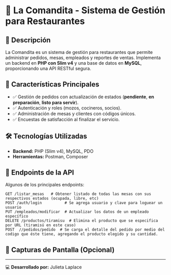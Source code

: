# 🌟 La Comandita - Sistema de Gestión para Restaurantes

## 📖 Descripción
La Comandita es un sistema de gestión para restaurantes que permite administrar pedidos, mesas, empleados y reportes de ventas. Implementa un backend en **PHP con Slim v4** y una base de datos en **MySQL**, proporcionando una API RESTful segura.

## 🚀 Características Principales
- ✅ Gestión de pedidos con actualización de estados (**pendiente**, **en preparación**, **listo para servir**).
- ✅ Autenticación y roles (mozos, cocineros, socios).
- ✅ Administración de mesas y clientes con códigos únicos.
- ✅ Encuestas de satisfacción al finalizar el servicio.

## 🛠 Tecnologías Utilizadas
- **Backend:** PHP (Slim v4), MySQL, PDO
- **Herramientas:** Postman, Composer


## 📡 Endpoints de la API
Algunos de los principales endpoints:

```http
GET /listar_mesas   # Obtener listado de todas las mesas con sus respectivos estados (ocupada, libre, etc)
POST /auth/login          # Se agrega usuario y clave para loguear un usuario
PUT /empleados/modificar  # Actualizar los datos de un empleado específico
DELETE /productos/tiramisu  # Elimina el producto que se especifica por URL (tiramisú en este caso)
POST  //pedidos/pedido  # Se carga el detalle del pedido por medio del codigo que éste tiene, agregando el producto elegido y su cantidad.
```

## 🎨 Capturas de Pantalla (Opcional)


---
💻 **Desarrollado por:** Julieta Laplace
